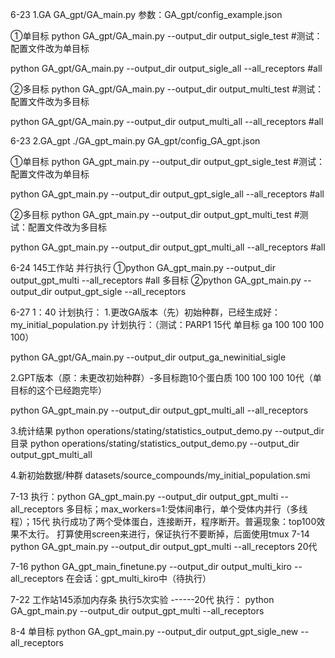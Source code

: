 6-23
1.GA
GA_gpt/GA_main.py
参数：GA_gpt/config_example.json

①单目标
python GA_gpt/GA_main.py  --output_dir output_sigle_test  #测试：配置文件改为单目标

python GA_gpt/GA_main.py  --output_dir output_sigle_all --all_receptors   #all 

②多目标
python GA_gpt/GA_main.py  --output_dir output_multi_test   #测试：配置文件改为多目标

python GA_gpt/GA_main.py  --output_dir output_multi_all --all_receptors     #all

6-23
2.GA_gpt
./GA_gpt_main.py
GA_gpt/config_GA_gpt.json

①单目标
python GA_gpt_main.py --output_dir output_gpt_sigle_test    #测试：配置文件改为单目标

python GA_gpt_main.py  --output_dir output_gpt_sigle_all --all_receptors   #all 

②多目标
python GA_gpt_main.py  --output_dir output_gpt_multi_test   #测试：配置文件改为多目标

python GA_gpt_main.py --output_dir output_gpt_multi_all --all_receptors     #all

6-24 145工作站
并行执行
①python GA_gpt_main.py --output_dir output_gpt_multi --all_receptors  #all 多目标
②python GA_gpt_main.py --output_dir output_gpt_sigle --all_receptors

6-27 1：40  计划执行：
1.更改GA版本（先）初始种群，已经生成好：my_initial_population.py
计划执行：（测试：PARP1 15代 单目标 ga 100 100 100 100）

python GA_gpt/GA_main.py --output_dir output_ga_newinitial_sigle

2.GPT版本（原：未更改初始种群）-多目标跑10个蛋白质 100 100 100 10代（单目标的这个已经跑完毕）

python GA_gpt_main.py --output_dir output_gpt_multi_all --all_receptors


3.统计结果
python operations/stating/statistics_output_demo.py --output_dir 目录
python operations/stating/statistics_output_demo.py --output_dir  output_gpt_multi_all

4.新初始数据/种群
datasets/source_compounds/my_initial_population.smi

7-13
执行：python GA_gpt_main.py --output_dir output_gpt_multi --all_receptors  多目标；max_workers=1:受体间串行，单个受体内并行（多线程）；15代
执行成功了两个受体蛋白，连接断开，程序断开。普遍现象：top100效果不太行。
打算使用screen来进行，保证执行不要断掉，后面使用tmux
7-14
python GA_gpt_main.py --output_dir output_gpt_multi --all_receptors   20代

7-16
python GA_gpt_main_finetune.py --output_dir output_multi_kiro --all_receptors  在会话：gpt_multi_kiro中（待执行）



7-22 工作站145添加内存条
执行5次实验
------20代
执行：
python GA_gpt_main.py --output_dir output_gpt_multi --all_receptors

8-4 单目标
python GA_gpt_main.py --output_dir output_gpt_sigle_new --all_receptors
